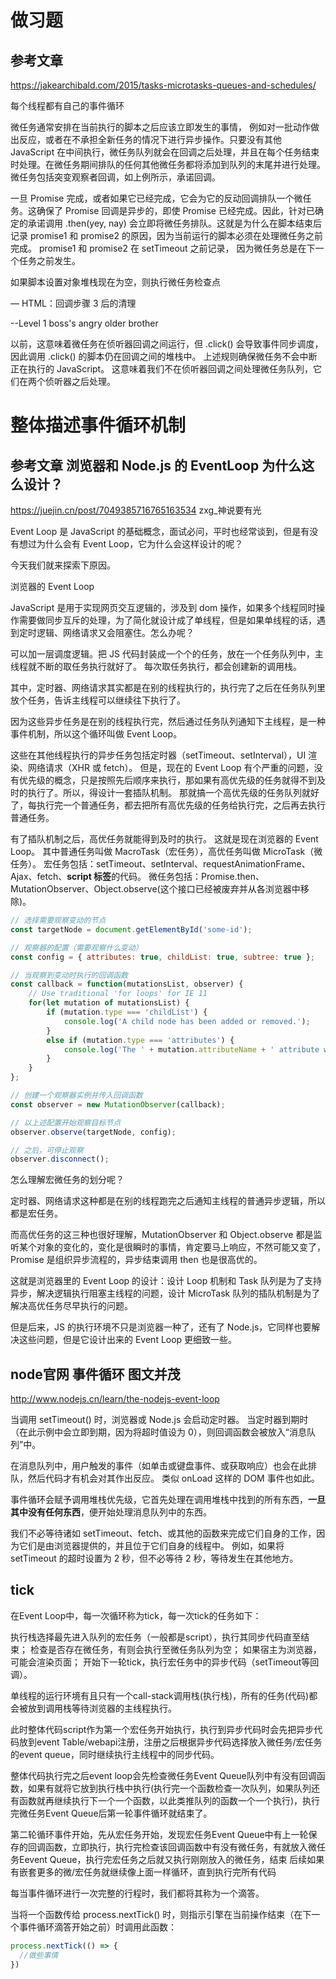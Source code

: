 # 做习题
## 参考文章
https://jakearchibald.com/2015/tasks-microtasks-queues-and-schedules/

每个线程都有自己的事件循环

微任务通常安排在当前执行的脚本之后应该立即发生的事情，
例如对一批动作做出反应，或者在不承担全新任务的情况下进行异步操作。只要没有其他 JavaScript 在中间执行，微任务队列就会在回调之后处理，并且在每个任务结束时处理。在微任务期间排队的任何其他微任务都将添加到队列的末尾并进行处理。微任务包括突变观察者回调，如上例所示，承诺回调。

一旦 Promise 完成，或者如果它已经完成，它会为它的反动回调排队一个微任务。这确保了 Promise 回调是异步的，即使 Promise 已经完成。因此，针对已确定的承诺调用 .then(yey, nay) 会立即将微任务排队。这就是为什么在脚本结束后记录 promise1 和 promise2 的原因，因为当前运行的脚本必须在处理微任务之前完成。 promise1 和 promise2 在 setTimeout 之前记录，
因为微任务总是在下一个任务之前发生。


如果脚本设置对象堆栈现在为空，则执行微任务检查点

— HTML：回调步骤 3 后的清理



--Level 1 boss's angry older brother

以前，这意味着微任务在侦听器回调之间运行，但 .click() 会导致事件同步调度，因此调用 .click() 的脚本仍在回调之间的堆栈中。 上述规则确保微任务不会中断正在执行的 JavaScript。 这意味着我们不在侦听器回调之间处理微任务队列，它们在两个侦听器之后处理。



# 整体描述事件循环机制
## 参考文章 浏览器和 Node.js 的 EventLoop 为什么这么设计？
https://juejin.cn/post/7049385716765163534
zxg_神说要有光

Event Loop 是 JavaScript 的基础概念，面试必问，平时也经常谈到，但是有没有想过为什么会有 Event Loop，它为什么会这样设计的呢？

今天我们就来探索下原因。

浏览器的 Event Loop

JavaScript 是用于实现网页交互逻辑的，涉及到 dom 操作，如果多个线程同时操作需要做同步互斥的处理，为了简化就设计成了单线程，但是如果单线程的话，遇到定时逻辑、网络请求又会阻塞住。怎么办呢？

可以加一层调度逻辑。把 JS 代码封装成一个个的任务，放在一个任务队列中，主线程就不断的取任务执行就好了。
每次取任务执行，都会创建新的调用栈。

其中，定时器、网络请求其实都是在别的线程执行的，执行完了之后在任务队列里放个任务，告诉主线程可以继续往下执行了。

因为这些异步任务是在别的线程执行完，然后通过任务队列通知下主线程，是一种事件机制，所以这个循环叫做 Event Loop。

这些在其他线程执行的异步任务包括定时器（setTimeout、setInterval），UI 渲染、网络请求（XHR 或 fetch）。
但是，现在的 Event Loop 有个严重的问题，没有优先级的概念，只是按照先后顺序来执行，那如果有高优先级的任务就得不到及时的执行了。所以，得设计一套插队机制。
那就搞一个高优先级的任务队列就好了，每执行完一个普通任务，都去把所有高优先级的任务给执行完，之后再去执行普通任务。

有了插队机制之后，高优任务就能得到及时的执行。
这就是现在浏览器的 Event Loop。
其中普通任务叫做 MacroTask（宏任务），高优任务叫做 MicroTask（微任务）。
宏任务包括：setTimeout、setInterval、requestAnimationFrame、Ajax、fetch、**script 标签**的代码。
微任务包括：Promise.then、MutationObserver、Object.observe(这个接口已经被废弃并从各浏览器中移除)。

```js MutationObserver
// 选择需要观察变动的节点
const targetNode = document.getElementById('some-id');

// 观察器的配置（需要观察什么变动）
const config = { attributes: true, childList: true, subtree: true };

// 当观察到变动时执行的回调函数
const callback = function(mutationsList, observer) {
    // Use traditional 'for loops' for IE 11
    for(let mutation of mutationsList) {
        if (mutation.type === 'childList') {
            console.log('A child node has been added or removed.');
        }
        else if (mutation.type === 'attributes') {
            console.log('The ' + mutation.attributeName + ' attribute was modified.');
        }
    }
};

// 创建一个观察器实例并传入回调函数
const observer = new MutationObserver(callback);

// 以上述配置开始观察目标节点
observer.observe(targetNode, config);

// 之后，可停止观察
observer.disconnect();


```

怎么理解宏微任务的划分呢？

定时器、网络请求这种都是在别的线程跑完之后通知主线程的普通异步逻辑，所以都是宏任务。

而高优任务的这三种也很好理解，MutationObserver 和 Object.observe 都是监听某个对象的变化的，变化是很瞬时的事情，肯定要马上响应，不然可能又变了，Promise 是组织异步流程的，异步结束调用 then 也是很高优的。

这就是浏览器里的 Event Loop 的设计：设计 Loop 机制和 Task 队列是为了支持异步，解决逻辑执行阻塞主线程的问题，设计 MicroTask 队列的插队机制是为了解决高优任务尽早执行的问题。

但是后来，JS 的执行环境不只是浏览器一种了，还有了 Node.js，它同样也要解决这些问题，但是它设计出来的 Event Loop 更细致一些。


## node官网 事件循环 图文并茂
http://www.nodejs.cn/learn/the-nodejs-event-loop

当调用 setTimeout() 时，浏览器或 Node.js 会启动定时器。 当定时器到期时（在此示例中会立即到期，因为将超时值设为 0），则回调函数会被放入“消息队列”中。

在消息队列中，用户触发的事件（如单击或键盘事件、或获取响应）也会在此排队，然后代码才有机会对其作出反应。 类似 onLoad 这样的 DOM 事件也如此。

事件循环会赋予调用堆栈优先级，它首先处理在调用堆栈中找到的所有东西，**一旦其中没有任何东西**，便开始处理消息队列中的东西。

我们不必等待诸如 setTimeout、fetch、或其他的函数来完成它们自身的工作，因为它们是由浏览器提供的，并且位于它们自身的线程中。 例如，如果将 setTimeout 的超时设置为 2 秒，但不必等待 2 秒，等待发生在其他地方。



## tick
在Event Loop中，每一次循环称为tick，每一次tick的任务如下：

执行栈选择最先进入队列的宏任务（一般都是script），执行其同步代码直至结束；
检查是否存在微任务，有则会执行至微任务队列为空；
如果宿主为浏览器，可能会渲染页面；
开始下一轮tick，执行宏任务中的异步代码（setTimeout等回调）。


单线程的运行环境有且只有一个call-stack调用栈(执行栈)，所有的任务(代码)都会被放到调用栈等待浏览器的主线程执行。

此时整体代码script作为第一个宏任务开始执行，执行到异步代码时会先把异步代码放到event Table/webapi注册，注册之后根据异步代码选择放入微任务/宏任务的event queue，同时继续执行主线程中的同步代码。

整体代码执行完之后event loop会先检查微任务Event Queue队列中有没有回调函数，如果有就将它放到执行栈中执行(执行完一个函数检查一次队列，如果队列还有函数就再继续执行下一个一个函数，以此类推队列的函数一个一个执行)，执行完微任务Event Queue后第一轮事件循环就结束了。

第二轮循环事件开始，先从宏任务开始，发现宏任务Event Queue中有上一轮保存的回调函数，立即执行，执行完检查该回调函数中有没有微任务，有就放入微任务Eevent Queue，执行完宏任务之后就又执行刚刚放入的微任务，结束
后续如果有嵌套更多的微/宏任务就继续像上面一样循环，直到执行完所有代码

每当事件循环进行一次完整的行程时，我们都将其称为一个滴答。

当将一个函数传给 process.nextTick() 时，则指示引擎在当前操作结束（在下一个事件循环滴答开始之前）时调用此函数：
```js
process.nextTick(() => {
  //做些事情
})
```